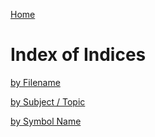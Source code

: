 [Home](https://github.com/dmparrishphd/Shapiro/blob/master/README.md)

Index of Indices
================

[by Filename]()

[by Subject / Topic](https://github.com/dmparrishphd/Shapiro/blob/master/Files/3/5/0/indexSubj.md)

[by Symbol Name]()
